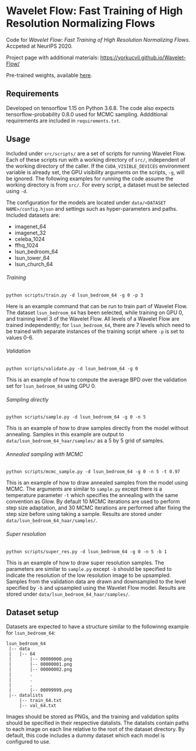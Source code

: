 # Wavelet Flow: Fast Training of High Resolution Normalizing Flows
Code for *Wavelet Flow: Fast Training of High Resolution Normalizing Flows*.
Accpeted at NeurIPS 2020.

Project page with additional materials: <https://yorkucvil.github.io/Wavelet-Flow/>

Pre-trained weights, available [here](https://drive.google.com/file/d/1ZbXM_QuOAXmoxVKXf7_lhGY-VqynLRcP/view?usp=sharing).

## Requirements
Developed on tensorflow 1.15 on Python 3.6.8. The code also expects tensorflow-probability 0.8.0 used for MCMC sampling. Addditional requirements are included in `requirements.txt`.

## Usage
Included under `src/scripts/` are a set of scripts for running Wavelet Flow. Each of these scripts run with a working directory of `src/`, independent of the working directory of the caller. If the `CUDA_VISIBLE_DEVICES` environment variable is already set, the GPU visibility arguments on the scripts, `-g`, will be ignored. The following examples for running the code assume the working directory is from `src/`. For every script, a dataset must be selected using `-d`.

The configuration for the models are located under `data/<DATASET NAME>/config.hjson` and settings such as hyper-parameters and paths. Included datasets are:
- imagenet_64
- imagenet_32
- celeba_1024
- ffhq_1024
- lsun_bedroom_64
- lsun_tower_64
- lsun_church_64

###### Training
```
python scripts/train.py -d lsun_bedroom_64 -g 0 -p 3
```
Here is an example command that can be run to train part of Wavelet Flow.
The dataset `lsun_bedroom_64` has been selected, while training on GPU 0, and training level 3 of the Wavelet Flow. All levels of a Wavelet Flow are trained independently; for `lsun_bedroom_64`, there are 7 levels which need to be trained with separate instances of the training script where `-p` is set to values 0-6.

###### Validation
```
python scripts/validate.py -d lsun_bedroom_64 -g 0
```
This is an example of how to compute the average BPD over the validation set for `lsun_bedroom_64` using GPU 0.

###### Sampling directly
```
python scripts/sample.py -d lsun_bedroom_64 -g 0 -n 5
```
This is an example of how to draw samples directly from the model without annealing. Samples in this example are output to `data/lsun_bedroom_64_haar/samples/` as a 5 by 5 grid of samples.

###### Annealed sampling with MCMC
```
python scripts/mcmc_sample.py -d lsun_bedroom_64 -g 0 -n 5 -t 0.97
```
This is an example of how to draw annealed samples from the model using MCMC. The arguments are similar to `sample.py` except there is a temperature parameter `-t` which specifies the annealing with the same convention as Glow. By default 10 MCMC iterations are used to perform step size adaptation, and 30 MCMC iterations are performed after fixing the step size before using taking a sample. Results are stored under `data/lsun_bedroom_64_haar/samples/`.

###### Super resolution
```
python scripts/super_res.py -d lsun_bedroom_64 -g 0 -n 5 -b 1
```
This is an example of how to draw super resolution samples. The parameters are similar to `sample.py` except `-b` should be specified to indicate the resolution of the low resolution image to be upsampled. Samples from the validation data are drawn and downsampled to the level specified by `-b` and upsampled using the Wavelet Flow model. Results are stored under `data/lsun_bedroom_64_haar/samples/`.

## Dataset setup
Datasets are expected to have a structure similar to the followinng example for `lsun_bedroom_64`:
```
lsun_bedroom_64
 |-- data
 |   |-- 64
 |       |-- 00000000.png
 |       |-- 00000001.png
 |       |-- 00000002.png
 |       .
 |       .
 |       .
 |       |-- 00099999.png
 |-- datalists
     |-- train_64.txt
     |-- val_64.txt
```
Images should be stored as PNGs, and the training and validation splits should be specified in their respective datalists. The datalists contain paths to each image on each line relative to the root of the dataset directory. By default, this code includes a dummy dataset which each model is configured to use.
